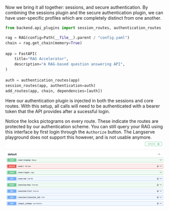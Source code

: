 Now we bring it all together: sessions, and secure authentication. By combining the sessions plugin and the secure authentication plugin, we can have user-specific profiles which are completely distinct from one another.

```python
from backend.api_plugins import session_routes, authentication_routes
```
```python
rag = RAG(config=Path(__file__).parent / "config.yaml")
chain = rag.get_chain(memory=True)

app = FastAPI(
    title="RAG Accelerator",
    description="A RAG-based question answering API",
)

auth = authentication_routes(app)
session_routes(app, authentication=auth)
add_routes(app, chain, dependencies=[auth])
```

Here our authentication plugin is injected in both the sessions and core routes. With this setup, all calls will need to be authenticated with a bearer token that the API provides after a sucessful login.

Notice the locks pictograms on every route. These indicate the routes are protected by our authentication scheme. You can still query your RAG using this interface by first login through the `Authorize` button. The Langserve playground does not support this however, and is not usable anymore.
![sec_auth_api.png](sec_auth_api.png)